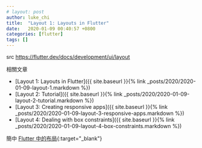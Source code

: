 ```yaml
---
# layout: post
author: luke_chi
title:  "Layout 1: Layouts in Flutter"
date:   2020-01-09 00:40:57 +0800
categories: [flutter]
tags: []
---
```


src <https://flutter.dev/docs/development/ui/layout>

相關文章
* [Layout 1: Layouts in Flutter]({{ site.baseurl }}{% link _posts/2020/2020-01-09-layout-1.markdown %})
* [Layout 2: Tutorial]({{ site.baseurl }}{% link _posts/2020/2020-01-09-layout-2-tutorial.markdown %})
* [Layout 3: Creating responsive apps]({{ site.baseurl }}{% link _posts/2020/2020-01-09-layout-3-responsive-apps.markdown %})
* [Layout 4: Dealing with box constraints]({{ site.baseurl }}{% link _posts/2020/2020-01-09-layout-4-box-constraints.markdown %})

簡中 [Flutter 中的布局](https://flutter.cn/docs/development/ui/layout){:target="_blank"}

